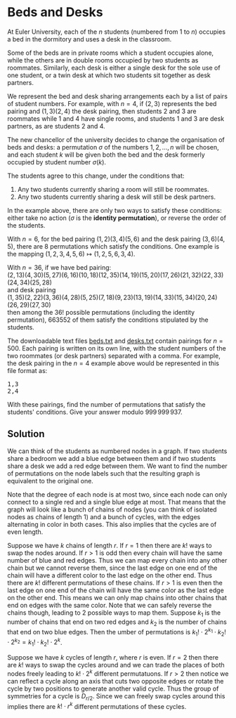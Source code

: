 # Beds and Desks

At Euler University, each of the $n$ students (numbered from 1 to $n$) occupies a bed in the dormitory and uses a desk in the classroom.

Some of the beds are in private rooms which a student occupies alone, while the others are in double rooms occupied by two students as roommates. Similarly, each desk is either a single desk for the sole use of one student, or a twin desk at which two students sit together as desk partners.

We represent the bed and desk sharing arrangements each by a list of pairs of student numbers. For example, with $n=4$, if $(2,3)$ represents the bed pairing and $(1,3)(2,4)$ the desk pairing, then students 2 and 3 are roommates while 1 and 4 have single rooms, and students 1 and 3 are desk partners, as are students 2 and 4.

The new chancellor of the university decides to change the organisation of beds and desks: a permutation $\sigma$ of the numbers $1,2,\ldots,n$ will be chosen, and each student $k$ will be given both the bed and the desk formerly occupied by student number $\sigma(k)$.

The students agree to this change, under the conditions that:
<ol>
<li>Any two students currently sharing a room will still be roommates.</li>
<li>Any two students currently sharing a desk will still be desk partners.</li>
</ol>

In the example above, there are only two ways to satisfy these conditions: either take no action ($\sigma$ is the <strong>identity permutation</strong>), or reverse the order of the students.

With $n=6$, for the bed pairing $(1,2)(3,4)(5,6)$ and the desk pairing $(3,6)(4,5)$, there are 8 permutations which satisfy the conditions. One example is the mapping $(1, 2, 3, 4, 5, 6) \mapsto (1, 2, 5, 6, 3, 4)$.

With $n=36$, if we have bed pairing:<br>
$(2,13)(4,30)(5,27)(6,16)(10,18)(12,35)(14,19)(15,20)(17,26)(21,32)(22,33)(24,34)(25,28)$<br>
and desk pairing<br>
$(1,35)(2,22)(3,36)(4,28)(5,25)(7,18)(9,23)(13,19)(14,33)(15,34)(20,24)(26,29)(27,30)$<br>
then among the $36!$ possible permutations (including the identity permutation), 663552 of them satisfy the conditions stipulated by the students.

The downloadable text files <a href="https://projecteuler.net/resources/documents/0673_beds.txt">beds.txt</a> and <a href="https://projecteuler.net/resources/documents/0673_desks.txt">desks.txt</a> contain pairings for $n=500$. Each pairing is written on its own line, with the student numbers of the two roommates (or desk partners) separated with a comma. For example, the desk pairing in the $n=4$ example above would be represented in this file format as:
<pre>
1,3
2,4
</pre>
With these pairings, find the number of permutations that satisfy the students' conditions. Give your answer modulo $999\,999\,937$.

## Solution

We can think of the students as numbered nodes in a graph. If two students share a bedroom we add a blue edge between them and if two students share a desk we add a red edge between them. We want to find the number of permutations on the node labels such that the resulting graph is equivalent to the original one.

Note that the degree of each node is at most two, since each node can only connect to a single red and a single blue edge at most. That means that the graph will look like a bunch of chains of nodes (you can think of isolated nodes as chains of length $1$) and a bunch of cycles, with the edges alternating in color in both cases. This also implies that the cycles are of even length.

Suppose we have $k$ chains of length $r$. If $r = 1$ then there are $k!$ ways to swap the nodes around. If $r > 1$ is odd then every chain will have the same number of blue and red edges. Thus we can map every chain into any other chain but we cannot reverse them, since the last edge on one end of the chain will have a different color to the last edge on the other end. Thus there are $k!$ different permutations of these chains. If $r > 1$ is even then the last edge on one end of the chain will have the same color as the last edge on the other end. This means we can only map chains into other chains that end on edges with the same color. Note that we can safely reverse the chains though, leading to $2$ possible ways to map them. Suppose $k_1$ is the number of chains that end on two red edges and $k_2$ is the number of chains that end on two blue edges. Then the umber of permutations is $k_1! \cdot 2^{k_1} \cdot k_2! \cdot 2^{k_2} = k_1! \cdot k_2! \cdot 2^k$.

Suppose we have $k$ cycles of length $r$, where $r$ is even. If $r = 2$ then there are $k!$ ways to swap the cycles around and we can trade the places of both nodes freely leading to $k! \cdot 2^k$ different permutatuons. If $r > 2$ then notice we can reflect a cycle along an axis that cuts two opposite edges or rotate the cycle by two positions to generate another valid cycle. Thus the group of symmetries for a cycle is $D_{r/2}$. Since we can freely swap cycles around this implies there are $k! \cdot r^k$ different permutations of these cycles.
